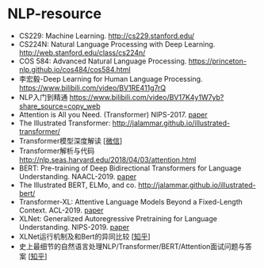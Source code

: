 # NLP-resource
* CS229: Machine Learning. <http://cs229.stanford.edu/>
* CS224N: Natural Language Processing with Deep Learning. <http://web.stanford.edu/class/cs224n/>  
* COS 584: Advanced Natural Language Processing. <https://princeton-nlp.github.io/cos484/cos584.html>
* 李宏毅-Deep Learning for Human Language Processing. <https://www.bilibili.com/video/BV1RE411g7rQ>
* NLP入门到精通 <https://www.bilibili.com/video/BV17K4y1W7yb?share_source=copy_web>
* Attention is All you Need. (Transformer) NIPS-2017. [paper](https://proceedings.neurips.cc/paper/2017/hash/3f5ee243547dee91fbd053c1c4a845aa-Abstract.html)
* The Illustrated Transformer: <http://jalammar.github.io/illustrated-transformer/>  
* Transformer模型深度解读 [[微信](https://mp.weixin.qq.com/s/Ri0YnHByuXy-2E0rQRsg4w)]
* Transformer解析与代码 <http://nlp.seas.harvard.edu/2018/04/03/attention.html>
* BERT: Pre-training of Deep Bidirectional Transformers for Language Understanding. NAACL-2019. [paper](https://www.aclweb.org/anthology/N19-1423.pdf)
* The Illustrated BERT, ELMo, and co. <http://jalammar.github.io/illustrated-bert/>  
* Transformer-XL: Attentive Language Models Beyond a Fixed-Length Context. ACL-2019. [paper](https://www.aclweb.org/anthology/P19-1285.pdf)
* XLNet: Generalized Autoregressive Pretraining for Language Understanding. NIPS-2019. [paper](https://papers.nips.cc/paper/2019/hash/dc6a7e655d7e5840e66733e9ee67cc69-Abstract.html)
* XLNet运行机制及和Bert的异同比较    [[知乎](https://zhuanlan.zhihu.com/p/70257427)]
* 史上最细节的自然语言处理NLP/Transformer/BERT/Attention面试问题与答案  [[知乎](https://zhuanlan.zhihu.com/p/348373259)]
